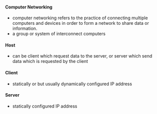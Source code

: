 #### Computer Networking
   - computer networking refers to the practice of connecting multiple computers and devices in order to form a network to share data or information.
   - a group or system of interconnect computers

#### Host
   - can be client which request data to the server, or server which send data which is requested by the client


#### Client
- statically or but usually dynamically configured IP address 

#### Server
- statically configured IP address

